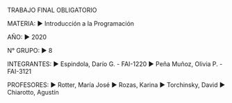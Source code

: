TRABAJO FINAL OBLIGATORIO


MATERIA:
            ► Introducción a la Programación

AÑO:
            ► 2020

N° GRUPO:
            ► 8

INTEGRANTES:
            ► Espindola, Darío G.   - FAI-1220
            ► Peña Muñoz, Olivia P. - FAI-3121

PROFESORES:
            ► Rotter, María José
            ► Rozas, Karina
            ► Torchinsky, David
            ► Chiarotto, Agustín
